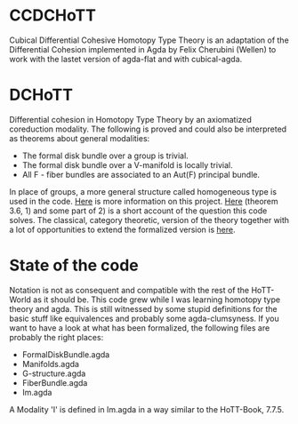 # CCDCHoTT
Cubical Differential Cohesive Homotopy Type Theory is an adaptation of the Differential Cohesion implemented in Agda by Felix Cherubini (Wellen) to work with the lastet version of agda-flat and with cubical-agda.

# DCHoTT
Differential cohesion in Homotopy Type Theory by an axiomatized coreduction modality.
The following is proved and could also be interpreted as theorems about general modalities:

- The formal disk bundle over a group is trivial.
- The formal disk bundle over a V-manifold is locally trivial. 
- All F - fiber bundles are associated to an Aut(F) principal bundle.

In place of groups, a more general structure called homogeneous type is used in the code.
[Here](https://ncatlab.org/schreiber/show/thesis+Wellen) is more information on this project.
[Here](https://dl.dropboxusercontent.com/u/12630719/SchreiberDMV2015b.pdf) (theorem 3.6, 1) and some part of 2) is a short account of the question this code solves.
The classical, category theoretic, version of the theory together with a lot of opportunities to extend the formalized version is [here](https://arxiv.org/abs/1701.06238).

# State of the code
Notation is not as consequent and compatible with the rest of the HoTT-World as it should be.
This code grew while I was learning homotopy type theory and agda.
This is still witnessed by some stupid definitions for the basic stuff like equivalences and probably some agda-clumsyness.
If you want to have a look at what has been formalized, the following files are probably the right places:

- FormalDiskBundle.agda
- Manifolds.agda
- G-structure.agda
- FiberBundle.agda
- Im.agda

A Modality 'I' is defined in Im.agda in a way similar to the HoTT-Book, 7.7.5.
